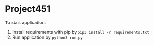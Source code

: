 # Project451
To start application:
1. Install requirements with pip by `pip3 install -r requirements.txt`
2. Run application by `python3 run.py`
